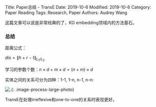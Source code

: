Title: Paper总结 - TransE
Date: 2019-10-6
Modified: 2019-10-6
Category: Paper Reading
Tags: Research, Paper
Authors: Audrey Wang

这篇文章可以说是非常经典的了，KG embedding领域内的方法基石。

### 总结

距离公式：

$dis=\|h+r-t\|_{L_{1} / L_{2}}$

学习的参数个数：$n \times d + m \times d = (n+m) \times d$

实体之间的关系可分为四种：1-1, 1-n, n-1, n-n:

![.]({static}/pictures/6.jpg){: .image-process-large-photo}

TransE在处理irreflexive和one-to-one的关系时表现更好。